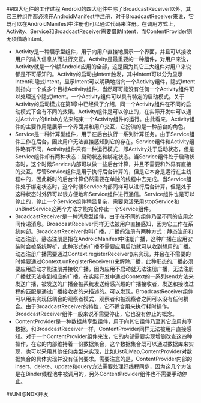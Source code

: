 ##四大组件的工作过程
Android的四大组件中除了BroadcastReceiver以外，其它三种组件都必须在AndroidManifest中注册，对于BroadcastReceiver来说，它既可以在AndroidManifest中注册也可以通过代码来注册。在调用方式上，Activity、Service和BroadcastReceiver需要借助Intent，而ContentProvider则无须借助Intent。

* Activity是一种展示型组件，用于向用户直接地展示一个界面，并且可以接收用户的输入信息从而进行交互。Activity是最重要的一种组件，对用户来说，Activity就是一个i额Android应用的全部，这是因为其它三大组件对用户来说都是不可感知的。Activity的启动由Intent触发，其中Intent可以分为显示Intent和隐式Intent，显示Intent可以明确地指向一个Activity组件，隐式Intent则指向一个或多个目标Activity组件，当然可可能没有任何一个Activity组件可以处理这个隐式Intent。一个Activity组件可以具有特定的启动模式。关于Activity的启动模式在第1章中已经做了介绍，同一个Activity组件在不同的启动模式下会有不同的效果。Activity组件是可以停止的，在实际开发中可以通过Activity的finish方法来结束一个Activity组件的运行。由此看来，Activity组件的主要作用是展示一个界面并和用户交互，它扮演的是一种前台的角色。
* Service是一种计算型组件，用于在后台执行一系列计算任务。由于Service组件工作在后台，因此用户无法直接感知到它的存在。Service组件和Activity组件略有不同，Activity组件只有一种运行模式，即Activity处于启动状态，但是Service组件却有两种状态：启动状态和绑定状态。当Service组件处于启动状态时，这个时候Service内部可以做一些后台计算，并且不需要和外界有直接的交互。尽管Service组件是用于执行后台计算的，但是它本身是运行在主线程中的，因此耗时的后台计算仍然需要在单独的线程中去完成。当Service组件处于绑定状态时，这个时候Service内部同样可以进行后台计算，但是处于这种状态时外界可以很方便地和Service组件进行通信。Service组件也是可以停止的，停止一个Service组件稍显复杂，需要灵活采用stopService和unBindService这两个方法才能完全停止一个Service组件。
* BroadcastReceiver是一种消息型组件，由于在不同的组件乃至不同的应用之间传递消息。BroadcastReceiver同样无法被用户直接感知，因为它工作在系统内部。BroadcastReceiver也叫广播，广播的注册有两种方式：静态注册和动态注册。静态注册是指在AndroidManifest中注册广播，这种广播在应用安装时会被系统解析，此种形式的广播不需要应用启动就可以收到想用的广播。动态注册广播需要通过Context.registerReceiver()来实现，并且在不需要的时候要通过Context.unRegisterReceiver()来解除广播，此种形态的广播必须要应用启动才能注册并接收广播，因为应用不启动就无法注册广播，无法注册广播就无法收到相应的广播。在实际开发中通过Context的一系列send方法来发送广播，被发送的广播会被系统发送给感兴趣的广播接收者，发送和接收过程的匹配是通过广播接收者的<intent-filter>来描述的。可以发现，BroadcastReceiver组件可以用来实现低耦合的观察者模式，观察者和被观察者之间可以没有任何耦合。由于BroadcastReceiver的特性，它不适合用来执行耗时操作。BroadcastReceiver组件一般来说不需要停止，它也没有停止的概念。
* ContentProvider是一种数据共享型组件，用于向其它组件乃至其它应用共享数据。和BroadcastReceiver一样，ContentProvider同样无法被用户直接感知。对于一个ContentProvider组件来说，它的内部需要实现增删改查这四种操作，在它的内部维持着一份数据集合，这个数据集合既可以通过数据库来实现，也可以采用其他任何类型来实现，比如List和Map,ContentProvider对数据集合的具体实现并没有任何要求。需要注意的是，ContentProvider内部的insert、delete、update和query方法需要处理好线程同步，因为这几个方法是在Binder线程池中被调用的，另外ContentProvider组件也不需要手动停止。

##JNI与NDK开发
